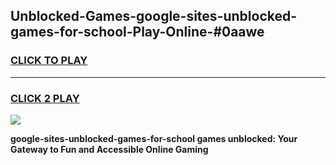 
## Unblocked-Games-google-sites-unblocked-games-for-school-Play-Online-#0aawe
<h3>
<a href="https://premium.freeplayer.one?title=google-sites-unblocked-games-for-school&ref=24F">CLICK TO PLAY</a></h3>
<hr>

<h3>
<a href="https://premium.freeplayer.one?title=google-sites-unblocked-games-for-school&ref=24F">CLICK 2 PLAY</a>
  
</h3>

<a href="https://premium.freeplayer.one?title=google-sites-unblocked-games-for-school&ref=24F/"><img src="https://clearcache.store/games.png"></a>


**google-sites-unblocked-games-for-school games unblocked: Your Gateway to Fun and Accessible Online Gaming**
